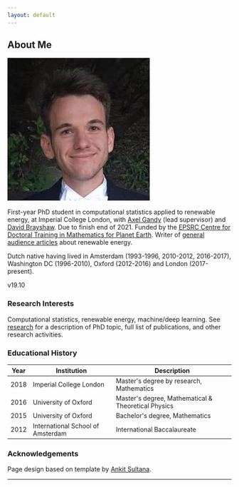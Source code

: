```yaml
---
layout: default
---
```



## About Me 

<img class="profile-picture" src="images/adriaan.jpg">

First-year PhD student in computational statistics applied to renewable energy, at Imperial College London, with [Axel Gandy](http://wwwf.imperial.ac.uk/~agandy/) (lead supervisor) and [David Brayshaw](https://research.reading.ac.uk/meteorology/people/david-brayshaw/). Due to finish end of 2021. Funded by the [EPSRC Centre for Doctoral Training in Mathematics for Planet Earth](https://www.mpecdt.org). Writer of [general audience articles](/researcher/blog) about renewable energy.

Dutch native having lived in Amsterdam (1993-1996, 2010-2012, 2016-2017), Washington DC (1996-2010), Oxford (2012-2016) and London (2017-present).

v19.10




###  Research Interests

Computational statistics, renewable energy, machine/deep learning. See [research](/researcher/research) for a description of PhD topic, full list of publications, and other research activities.




### Educational History

Year | Institution | Description
----- | ------- | ------------------
2018 | Imperial College London | Master's degree by research, Mathematics
2016 | University of Oxford | Master's degree, Mathematical & Theoretical Physics
2015 | University of Oxford | Bachelor's degree, Mathematics
2012 | International School of Amsterdam | International Baccalaureate




### Acknowledgements

Page design based on template by [Ankit Sultana](https://github.com/ankitsultana).


---
